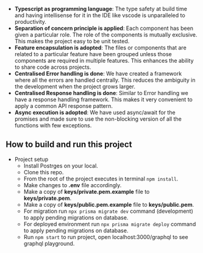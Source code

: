 * **Typescript as programming language**: The type safety at build time and having intellisense for it in the IDE like vscode is unparalleled to productivity.
* **Separation of concern principle is applied**: Each component has been given a particular role. The role of the components is mutually exclusive. This makes the project easy to be unit tested.
* **Feature encapsulation is adopted**: The files or components that are related to a particular feature have been grouped unless those components are required in multiple features. This enhances the ability to share code across projects.
* **Centralised Error handling is done**: We have created a framework where all the errors are handled centrally. This reduces the ambiguity in the development when the project grows larger.
* **Centralised Response handling is done**: Similar to Error handling we have a response handling framework. This makes it very convenient to apply a common API response pattern.
* **Async execution is adopted**: We have used async/await for the promises and made sure to use the non-blocking version of all the functions with few exceptions.

## How to build and run this project

* Project setup
    * Install Postrges on your local.
    * Clone this repo.
    * From the root of the project executes in terminal `npm install`.
    * Make changes to **.env** file accordingly.
    * Make a copy of **keys/private.pem.example** file to **keys/private.pem**.
    * Make a copy of **keys/public.pem.example** file to **keys/public.pem**.
    * For migration run `npx prisma migrate dev` command (development) to apply pending migrations on database.
    * For deployed environment run `npx prisma migrate deploy` command to apply pending migrations on database.
    * Run `npm start` to run project, open localhost:3000/graphql to see graphql playground.

